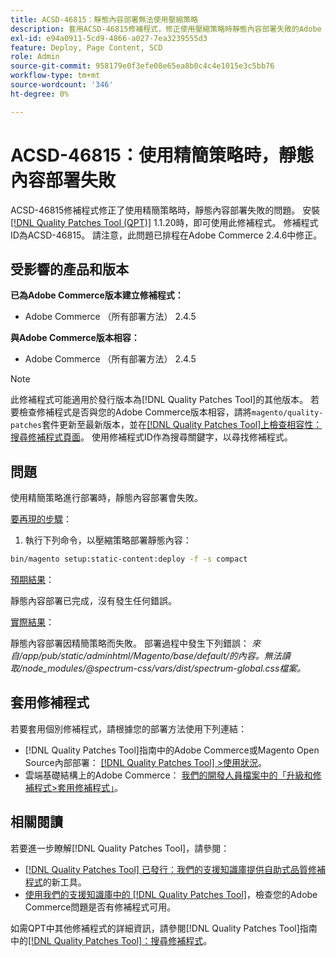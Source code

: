 ```yaml
---
title: ACSD-46815：靜態內容部署無法使用壓縮策略
description: 套用ACSD-46815修補程式，修正使用壓縮策略時靜態內容部署失敗的Adobe Commerce問題。
exl-id: e94a0911-5cd9-4866-a027-7ea3239555d3
feature: Deploy, Page Content, SCD
role: Admin
source-git-commit: 958179e0f3efe08e65ea8b0c4c4e1015e3c5bb76
workflow-type: tm+mt
source-wordcount: '346'
ht-degree: 0%

---
```


# ACSD-46815：使用精簡策略時，靜態內容部署失敗

ACSD-46815修補程式修正了使用精簡策略時，靜態內容部署失敗的問題。 安裝[[!DNL Quality Patches Tool (QPT)]](https://support.magento.com/hc/en-us/articles/360047139492) 1.1.20時，即可使用此修補程式。 修補程式ID為ACSD-46815。 請注意，此問題已排程在Adobe Commerce 2.4.6中修正。

## 受影響的產品和版本

**已為Adobe Commerce版本建立修補程式：**

* Adobe Commerce （所有部署方法） 2.4.5

**與Adobe Commerce版本相容：**

* Adobe Commerce （所有部署方法） 2.4.5

>[!NOTE]
>
>此修補程式可能適用於發行版本為[!DNL Quality Patches Tool]的其他版本。 若要檢查修補程式是否與您的Adobe Commerce版本相容，請將`magento/quality-patches`套件更新至最新版本，並在[[!DNL Quality Patches Tool]上檢查相容性：搜尋修補程式頁面](https://experienceleague.adobe.com/tools/commerce-quality-patches/index.html)。 使用修補程式ID作為搜尋關鍵字，以尋找修補程式。

## 問題

使用精簡策略進行部署時，靜態內容部署會失敗。

<u>要再現的步驟</u>：

1. 執行下列命令，以壓縮策略部署靜態內容：

```bash
bin/magento setup:static-content:deploy -f -s compact
```

<u>預期結果</u>：

靜態內容部署已完成，沒有發生任何錯誤。

<u>實際結果</u>：

靜態內容部署因精簡策略而失敗。 部署過程中發生下列錯誤： *來自/app/pub/static/adminhtml/Magento/base/default/的內容。無法讀取/node_modules/@spectrum-css/vars/dist/spectrum-global.css檔案。*

## 套用修補程式

若要套用個別修補程式，請根據您的部署方法使用下列連結：

* [!DNL Quality Patches Tool]指南中的Adobe Commerce或Magento Open Source內部部署： [[!DNL Quality Patches Tool] >使用狀況](https://experienceleague.adobe.com/docs/commerce-operations/tools/quality-patches-tool/usage.html)。
* 雲端基礎結構上的Adobe Commerce： [我們的開發人員檔案中的「升級和修補程式>套用修補程式」](https://experienceleague.adobe.com/docs/commerce-cloud-service/user-guide/develop/upgrade/apply-patches.html)。

## 相關閱讀

若要進一步瞭解[!DNL Quality Patches Tool]，請參閱：

* [[!DNL Quality Patches Tool] 已發行：我們的支援知識庫提供自助式品質修補程式](/help/announcements/adobe-commerce-announcements/magento-quality-patches-released-new-tool-to-self-serve-quality-patches.md)的新工具。
* [使用我們的支援知識庫中的 [!DNL Quality Patches Tool]](/help/support-tools/patches-available-in-qpt-tool/check-patch-for-magento-issue-with-magento-quality-patches.md)，檢查您的Adobe Commerce問題是否有修補程式可用。

如需QPT中其他修補程式的詳細資訊，請參閱[!DNL Quality Patches Tool]指南中的[[!DNL Quality Patches Tool]：搜尋修補程式](https://experienceleague.adobe.com/tools/commerce-quality-patches/index.html)。
